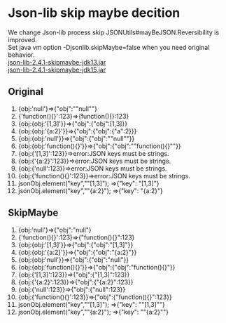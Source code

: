 Json-lib skip maybe decition
=============

We change Json-lib process skip JSONUtils#mayBeJSON.Reversibility is improved.  
Set java vm option -Djsonlib.skipMaybe=false when you need original behavior.  
[json-lib-2.4.1-skipmaybe-jdk13.jar](https://raw.github.com/coco8864/Json-lib/master/json-lib-2.4.1-skipmaybe-jdk13.jar)  
[json-lib-2.4.1-skipmaybe-jdk15.jar](https://raw.github.com/coco8864/Json-lib/master/json-lib-2.4.1-skipmaybe-jdk15.jar)  

Original
-------
1. {obj:'null'}=>{"obj":"\"null\""}
1. {'function(){}':123}=>{function(){}:123}
1. {obj:{obj:'[1,3]'}}=>{"obj":{"obj":[1,3]}}
1. {obj:{obj:'{a:2}'}}=>{"obj":{"obj":{"a":2}}}
1. {obj:{obj:'null'}}=>{"obj":{"obj":"\"null\""}}
1. {obj:{obj:'function(){}'}}=>{"obj":{"obj":"\"function(){}\""}}
1. {obj:{'[1,3]':123}}=>error:JSON keys must be strings.
1. {obj:{'{a:2}':123}}=>error:JSON keys must be strings.
1. {obj:{'null':123}}=>error:JSON keys must be strings.
1. {obj:{'function(){}':123}}=>error:JSON keys must be strings.
1. jsonObj.element("key","\"[1,3]\"); =>{"key": "[1,3]"}
1. jsonObj.element("key","\"{a:2}\"); =>{"key": "{a:2}"}

SkipMaybe
-------
1. {obj:'null'}=>{"obj":"null"}
1. {'function(){}':123}=>{"function(){}":123}
1. {obj:{obj:'[1,3]'}}=>{"obj":{"obj":"[1,3]"}}
1. {obj:{obj:'{a:2}'}}=>{"obj":{"obj":"{a:2}"}}
1. {obj:{obj:'null'}}=>{"obj":{"obj":"null"}}
1. {obj:{obj:'function(){}'}}=>{"obj":{"obj":"function(){}"}}
1. {obj:{'[1,3]':123}}=>{"obj":{"[1,3]":123}}
1. {obj:{'{a:2}':123}}=>{"obj":{"{a:2}":123}}
1. {obj:{'null':123}}=>{"obj":{"null":123}}
1. {obj:{'function(){}':123}}=>{"obj":{"function(){}":123}}
1. jsonObj.element("key","\"[1,3]\"); =>{"key": "\"[1,3]\""}
1. jsonObj.element("key","\"{a:2}\"); =>{"key": "\"{a:2}\""}
